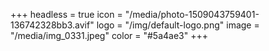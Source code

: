 +++
headless = true
icon = "/media/photo-1509043759401-136742328bb3.avif"
logo = "/img/default-logo.png"
image = "/media/img_0331.jpeg"
color = "#5a4ae3"
+++
